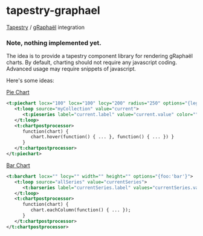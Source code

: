 tapestry-graphael
=================

[Tapestry](http://tapestry.apache.org/) / [gRaphaël](http://g.raphaeljs.com) integration

### Note, nothing implemented yet.


The idea is to provide a tapestry component library for rendering gRaphaël charts. By default, charting should not require any javascript coding. Advanced usage may require snippets of javascript.

Here's some ideas:

[Pie Chart](http://g.raphaeljs.com/reference.html#Paper.piechart)
```xml
<t:piechart locx="100" locx="100" locy="200" radius="250" options="{legendpos: 'west'}">
   <t:loop source="myCollection" value="current">
      <t:pieseries label="current.label" value="current.value" color="" />
   </t:loop>
   <t:chartpostprocessor>
      function(chart) { 
         chart.hover(function() { ... }, function() { ... }) }
      }
   </t:chartpostprocessor>
</t:piechart>
```

[Bar Chart](http://g.raphaeljs.com/reference.html#Paper.barchart)
```xml
<t:barchart locx="" locy="" width="" height="" options="{foo:'bar'}">
   <t:loop source="allSeries" value="currentSeries">
      <t:barseries label="currentSeries.label" values="currentSeries.values" />
   </t:loop>
   <t:chartpostprocessor>
      function(chart) { 
         chart.eachColumn(function() { ... });
      }
   </t:chartpostprocessor>
</t:chartpostprocessor>
```
